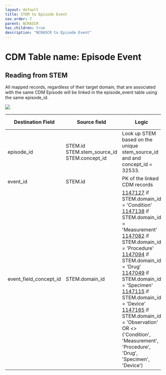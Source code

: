 ```yaml
---
layout: default
title: STEM to Episode Event
nav_order: 7
parent: NCRASCR
has_children: true
description: "NCRASCR to Episode Event"
---
```


# CDM Table name: Episode Event

## Reading from STEM

All mapped records, regardless of their target domain, that are associated with the same CDM Episode will be linked in the episode_event table using the same episode_id.

![](images/ukb_cancer_stem_to_episode_event.png)

| Destination Field | Source field | Logic | Comment field | 
| --- | --- | --- | --- |
| episode_id | STEM.id<br>STEM.stem_source_id<br>STEM.concept_id | Look up STEM based on the unique stem_source_id and and concept_id = 32533. | | 
| event_id | STEM.id | PK of the linked CDM records | |
| event_field_concept_id | STEM.domain_id | [1147127](https://athena.ohdsi.org/search-terms/terms/1147127) if STEM.domain_id = 'Condition'<br>[1147138](https://athena.ohdsi.org/search-terms/terms/1147138) if STEM.domain_id = 'Measurement'<br>[1147082](https://athena.ohdsi.org/search-terms/terms/1147082) if STEM.domain_id = 'Procedure'<br>[1147094](https://athena.ohdsi.org/search-terms/terms/1147094) if STEM.domain_id = 'Drug'<br>[1147049](https://athena.ohdsi.org/search-terms/terms/1147049) if STEM.domain_id = 'Specimen'<br>[1147115](https://athena.ohdsi.org/search-terms/terms/1147115) if STEM.domain_id = 'Device'<br>[1147165](https://athena.ohdsi.org/search-terms/terms/1147165) if STEM.domain_id = 'Observation' OR <> ('Condition', 'Measurement', 'Procedure', 'Drug', 'Specimen', 'Device') |  | 